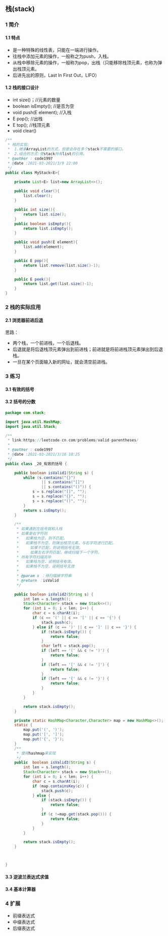 ## 栈(stack)

### 1 简介

#### 1.1 特点

- 是一种特殊的线性表，只能在一端进行操作。
- 往栈中添加元素的操作，一般称之为push，入栈。
- 从栈中移除元素的操作，一般称为pop，出栈（只能移除栈顶元素，也称为弹出栈顶元素。
- 后进先出的原则，Last In First Out，LIFO）

#### 1.2 栈的接口设计

- int size()；//元素的数量
- boolean isEmpty();  //是否为空
- void push(E element);  //入栈
- E pop(); //出栈
- E top(); //栈顶元素
- void clear()

```java
/**
 * 栈的实现:
 *  1.继承ArrayList的方式，但是会存在多个stack不需要的接口。
 *  2.组合的方式:使stack持有list的引用。
 * @author : code1997
 * @date :2021-03-2021/3/9 22:00
 */
public class MyStack<E>{

    private List<E> list=new ArrayList<>();
    
    public void clear(){
        list.clear();
    }

    public int size(){
        return list.size();
    }
    public boolean isEmpty(){
        return list.isEmpty();
    }

    public void push(E element){
        list.add(element);
    }

    public E pop(){
        return list.remove(list.size()-1);
    }

    public E peek(){
        return list.get(list.size()-1);
    }
}
```

### 2 栈的实际应用

#### 2.1 浏览器前进后退

思路：

- 两个栈，一个前进栈，一个后退栈。
- 后退就是将后退栈顶元素弹出到前进栈；前进就是将前进栈顶元素弹出到后退栈。
- 一旦在某个页面输入新的网址，就会清空前进栈。

### 3 练习

#### 3.1 有效的括号

#### 3.2 括号的分数

```java
package com.stack;

import java.util.HashMap;
import java.util.Stack;

/**
 * link:https://leetcode-cn.com/problems/valid-parentheses/
 *
 * @author : code1997
 * @date :2021-03-2021/3/10 10:25
 */
public class _20_有效的括号 {

    public boolean isValid1(String s) {
        while (s.contains("{}")
                || s.contains("[]")
                || s.contains("()")) {
            s = s.replace("[]", "");
            s = s.replace("{}", "");
            s = s.replace("()", "");
        }
        return s.isEmpty();
    }

    /**
     * 如果遇到左括号就和入栈
     * 如果是右字符则
     *   如果栈为空，则不匹配。
     *   如果栈不为空，则弹出栈顶元素，与右字符进行匹配。
     *     如果不匹配，则说明括号无效。
     *     如果左右字符匹配，继续扫描下一个字符。
     * 所有字符扫描完毕
     *   如果栈为空，说明括号有效。
     *   如果栈不为空，说明括号无效
     *
     * @param s ：待扫描掉字符串
     * @return ：isValid
     */

    public boolean isValid2(String s) {
        int len = s.length();
        Stack<Character> stack = new Stack<>();
        for (int i = 0; i < len; i++) {
            char c = s.charAt(i);
            if (c == '(' || c == '[' || c == '{') {
                stack.push(c);
            } else if (c == ')' || c == ']' || c == '}') {
                if (stack.isEmpty()) {
                    return false;
                }
                char left = stack.pop();
                if (left == '(' && c != ')') {
                    return false;
                }
                if (left == '[' && c != ']') {
                    return false;
                }
                if (left == '{' && c != '}') {
                    return false;
                }
            }
        }

        return stack.isEmpty();
    }

    private static HashMap<Character,Character> map = new HashMap<>();
    static {
        map.put('(', ')');
        map.put('[', ']');
        map.put('{', '}');
    }
    /**
     * 使用hashmap来实现
     */
    public  boolean isValid3(String s) {
        int len = s.length();
        Stack<Character> stack = new Stack<>();
        for (int i = 0; i < len; i++) {
            char c = s.charAt(i);
            if (map.containsKey(c)) {
                stack.push(c);
            } else {
                if (stack.isEmpty()) {
                    return false;
                }
                if (c !=map.get(stack.pop())) {
                    return false;
                }
            }
        }

        return stack.isEmpty();
    }



}

```

#### 3.3 逆波兰表达式求值



#### 3.4 基本计算器



### 4 扩展

- 前缀表达式
- 中缀表达式
- 后缀表达式





